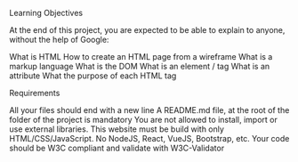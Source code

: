 Learning Objectives

At the end of this project, you are expected to be able to explain to anyone, without the help of Google:

What is HTML
How to create an HTML page from a wireframe
What is a markup language
What is the DOM
What is an element / tag
What is an attribute
What the purpose of each HTML tag

Requirements

All your files should end with a new line
A README.md file, at the root of the folder of the project is mandatory
You are not allowed to install, import or use external libraries. This website must be build with only HTML/CSS/JavaScript. No NodeJS, React, VueJS, Bootstrap, etc.
Your code should be W3C compliant and validate with W3C-Validator